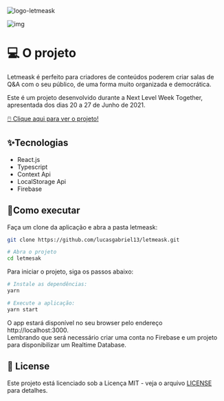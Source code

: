 ![logo-letmeask](https://user-images.githubusercontent.com/44211093/164132381-f5a589bf-c43d-4539-8438-bd127ae3a579.png)

![img](https://github.com/rocketseat-education/nlw-06-reactjs/blob/master/.github/cover.svg)

# 💻 O projeto
Letmeask é perfeito para criadores de conteúdos poderem criar salas de Q&A com o seu público, de uma forma muito organizada e democrática.

Este é um projeto desenvolvido durante a Next Level Week Together, apresentada dos dias 20 a 27 de Junho de 2021.

[🖱️ Clique aqui para ver o projeto!](https://letmeask-165n7pm6o-lucasgabriel13.vercel.app/)

## ✨Tecnologias
- React.js
- Typescript
- Context Api
- LocalStorage Api
- Firebase

## 🚀Como executar 

Faça um clone da aplicação e abra a pasta letmeask:

```bash
git clone https://github.com/lucasgabriel13/letmeask.git

# Abra o projeto
cd letmesak
```

Para iniciar o projeto, siga os passos abaixo:

```bash
# Instale as dependências:
yarn

# Execute a aplicação:
yarn start
```

O app estará disponível no seu browser pelo endereço http://localhost:3000.<br>
Lembrando que será necessário criar uma conta no Firebase e um projeto para disponibilizar um Realtime Database.

## 📝 License

Este projeto está licenciado sob a Licença MIT - veja o arquivo [LICENSE](https://github.com/lucasgabriel13/letmeask/blob/master/LICENCE) para detalhes.
